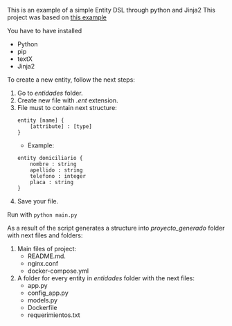 This is an example of a simple Entity DSL through python and Jinja2
This project was based on [this example](https://github.com/apdaza/textX_entity2)

You have to have installed
- Python
- pip
- textX
- Jinja2

To create a new entity, follow the next steps:
1. Go to *entidades* folder.
2. Create new file with *.ent* extension.
3. File must to contain next structure:
    ```
    entity [name] {
        [attribute] : [type]
    }
    ```
    - Example:
    ```
    entity domiciliario {
        nombre : string
        apellido : string
        telefono : integer
        placa : string
    }
    ```
4. Save your file.

Run with `python main.py`

As a result of the script generates a structure into *proyecto_generado* folder with next files and folders:
1. Main files of project:
    - README.md.
    - nginx.conf
    - docker-compose.yml
2. A folder for every entity in *entidades* folder with the next files:
    - app.py
    - config_app.py
    - models.py
    - Dockerfile
    - requerimientos.txt
